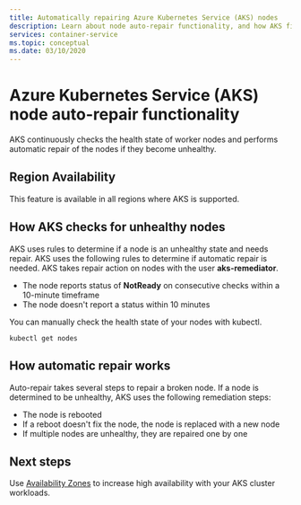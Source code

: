 ```yaml
---
title: Automatically repairing Azure Kubernetes Service (AKS) nodes 
description: Learn about node auto-repair functionality, and how AKS fixes broken worker nodes.
services: container-service
ms.topic: conceptual
ms.date: 03/10/2020
---
```


# Azure Kubernetes Service (AKS) node auto-repair functionality

AKS continuously checks the health state of worker nodes and performs automatic repair of the nodes if they become unhealthy.

## Region Availability

This feature is available in all regions where AKS is supported.

## How AKS checks for unhealthy nodes

AKS uses rules to determine if a node is an unhealthy state and needs repair. AKS uses the following rules to determine if automatic repair is needed.  AKS takes repair action on nodes with the user **aks-remediator**.  

* The node reports status of **NotReady** on consecutive checks within a 10-minute timeframe
* The node doesn't report a status within 10 minutes

You can manually check the health state of your nodes with kubectl. 

```
kubectl get nodes
```

## How automatic repair works

Auto-repair takes several steps to repair a broken node.  If a node is determined to be unhealthy, AKS uses the following remediation steps:

* The node is rebooted
* If a reboot doesn't fix the node, the node is replaced with a new node
* If multiple nodes are unhealthy, they are repaired one by one

## Next steps

Use [Availability Zones](availability-zones) to increase high availability with your AKS cluster workloads.

<!-- LINKS - External -->

<!-- LINKS - Internal -->
[availability-zones]: ./availability-zones.md

